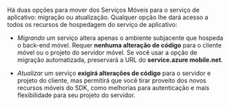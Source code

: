 Há duas opções para mover dos Serviços Móveis para o serviço de aplicativo: migração ou atualização. Qualquer opção lhe dará acesso a todos os recursos de hospedagem do serviço de aplicativo:

- *Migrando* um serviço altera apenas o ambiente subjacente que hospeda o back-end móvel. Requer **nenhuma alteração de código** para o cliente móvel ou o projeto do servidor móvel. Se você usar a opção de migração automatizada, preservará a URL do **service.azure mobile.net**. 

- *Atualizar* um serviço **exigirá alterações de código** para o servidor e projeto do cliente, mas permitirá que você tirar proveito dos novos recursos móveis do SDK, como melhorias para autenticação e mais flexibilidade para seu projeto do servidor.

<!---HONumber=Nov15_HO3-->